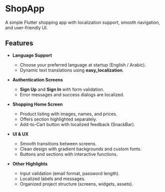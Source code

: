 #  ShopApp

A simple Flutter shopping app with localization support, smooth navigation, and user-friendly UI.

##  Features

-  **Language Support**
    - Choose your preferred language at startup (English / Arabic).
    - Dynamic text translations using **easy_localization**.

-  **Authentication Screens**
    - **Sign Up** and **Sign In** with form validation.
    - Error messages and success dialogs are localized.

-  **Shopping Home Screen**
    - Product listing with images, names, and prices.
    - Offers section highlighted separately.
    - Add-to-Cart button with localized feedback (SnackBar).

-  **UI & UX**
    - Smooth transitions between screens.
    - Clean design with gradient backgrounds and custom fonts.
    - Buttons and sections with interactive functions.

-  **Other Highlights**
    - Input validation (email format, password length).
    - Localized labels and messages.
    - Organized project structure (screens, widgets, assets).  
